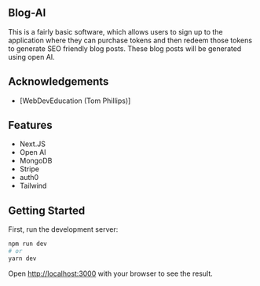 ## Blog-AI

This is a fairly basic software, which allows users to sign up to the application where they can purchase tokens and then redeem those tokens to generate SEO friendly blog posts. These blog posts will be generated using open AI.

## Acknowledgements

- [WebDevEducation (Tom Phillips)]

## Features

- Next.JS
- Open AI
- MongoDB
- Stripe
- auth0
- Tailwind

## Getting Started

First, run the development server:

```bash
npm run dev
# or
yarn dev
```

Open [http://localhost:3000](http://localhost:3000) with your browser to see the result.
